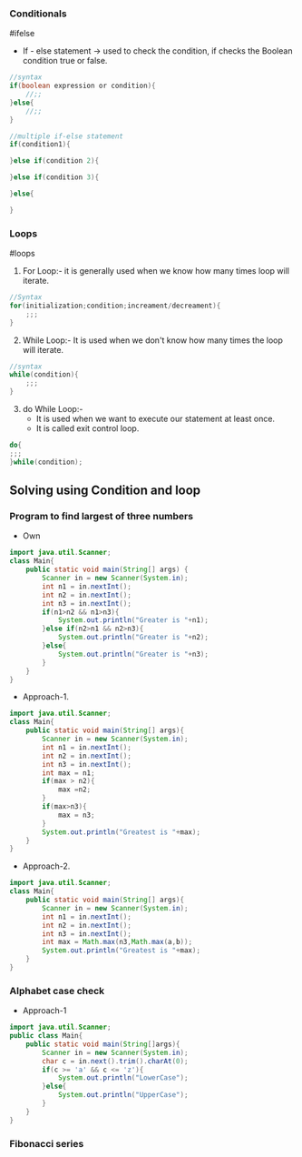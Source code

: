 ### Conditionals
#ifelse
- If - else statement -> used to check the condition, if checks the Boolean condition true or false.
```java
//syntax
if(boolean expression or condition){
	//;;
}else{
	//;;
}

//multiple if-else statement
if(condition1){

}else if(condition 2){

}else if(condition 3){

}else{

}
```
### Loops
#loops
1. For Loop:- it is generally used when we know how many times loop will iterate.
```java
//Syntax
for(initialization;condition;increament/decreament){
	;;;
}
```
2. While Loop:- It is used when we don't know how many times the loop will iterate.
```java
//syntax
while(condition){
	;;;
}
```
3. do While Loop:- 
	- It is used when we want to execute our statement at least once.
	- It is called exit control loop.
```java
do{
;;;
}while(condition);
```
## Solving using Condition and loop
### Program to find largest of three numbers
- Own
```java
import java.util.Scanner;  
class Main{  
    public static void main(String[] args) {  
        Scanner in = new Scanner(System.in);  
        int n1 = in.nextInt();  
        int n2 = in.nextInt();  
        int n3 = in.nextInt();  
        if(n1>n2 && n1>n3){  
            System.out.println("Greater is "+n1);  
        }else if(n2>n1 && n2>n3){  
            System.out.println("Greater is "+n2);  
        }else{  
            System.out.println("Greater is "+n3);  
        }  
    }  
}
```
- Approach-1.
```java
import java.util.Scanner;
class Main{
	public static void main(String[] args){
		Scanner in = new Scanner(System.in);
		int n1 = in.nextInt();
		int n2 = in.nextInt();
		int n3 = in.nextInt();
		int max = n1;
		if(max > n2){
			max =n2;
		}
		if(max>n3){
			max = n3;
		}
		System.out.println("Greatest is "+max);
	}
}
```
- Approach-2.
```java
import java.util.Scanner;
class Main{
	public static void main(String[] args){
		Scanner in = new Scanner(System.in);
		int n1 = in.nextInt();
		int n2 = in.nextInt();
		int n3 = in.nextInt();
		int max = Math.max(n3,Math.max(a,b));
		System.out.println("Greatest is "+max);
	}
}
```
### Alphabet case check
- Approach-1
```java
import java.util.Scanner;
public class Main{
	public static void main(String[]args){
        Scanner in = new Scanner(System.in);
        char c = in.next().trim().charAt(0);
        if(c >= 'a' && c <= 'z'){
	        System.out.println("LowerCase");
        }else{
	        System.out.println("UpperCase");
        }
	}
}
```
### Fibonacci series
```java

```
